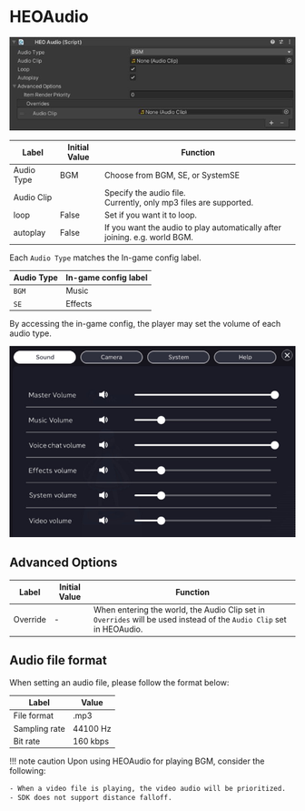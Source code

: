 # HEOAudio

![HEOAudio_1](img/HEOAudio_01.jpg)

| Label | Initial Value | Function  |
| ----  | ----  | ---- |
| Audio Type | BGM | Choose from BGM, SE, or SystemSE |
| Audio Clip |  | Specify the audio file. <br> Currently, only mp3 files are supported. |
| loop | False | Set if you want it to loop. |
| autoplay | False | If you want the audio to play automatically after joining. e.g. world BGM. |

Each `Audio Type` matches the In-game config label.

|  Audio Type |  In-game config label  |
| ----   | ---- |
| `BGM` | Music |
| `SE` | Effects |

By accessing the in-game config, the player may set the volume of each audio type.

![HEOAudio_2](img/HEOAudio_2_en.jpg)

## Advanced Options

| Label | Initial Value | Function |
| ---- | ---- | ---- |
| Override | - | When entering the world, the Audio Clip set in `Overrides` will be used instead of the `Audio Clip` set in HEOAudio. |

## Audio file format

When setting an audio file, please follow the format below:

| Label | Value |
| ---- | ---- |
| File format | .mp3 |
| Sampling rate | 44100 Hz |
| Bit rate | 160 kbps |

!!! note caution
    Upon using HEOAudio for playing BGM, consider the following:

    - When a video file is playing, the video audio will be prioritized.
    - SDK does not support distance falloff.
